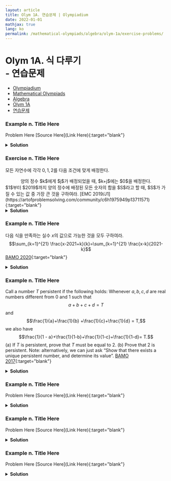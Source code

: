 ```yaml
---
layout: article
title: Olym 1A. 연습문제 | Olympiadium
date: 2022-01-01
mathjax: true
lang: ko
permalink: /mathematical-olympiads/algebra/olym-1a/exercise-problems/
---
```

# Olym 1A. 식 다루기 <br> <ssup> - 연습문제</ssup>

<ul class="breadcrumb">
	<li><a href="{{ site.homeurl }}">Olympiadium</a></li> 
	<li><a href="{{ site.homeurl }}mathematical-olympiads/">Mathematical Olympiads</a></li> 
	<li><a href="{{ site.homeurl }}mathematical-olympiads/algebra/">Algebra</a></li> 
	<li><a href="{{ site.homeurl }}mathematical-olympiads/algebra/olym-1a/">Olym 1A</a></li> 
	<li><a href="{{ site.homeurl }}mathematical-olympiads/algebra/olym-1a/exercise-problems/">연습문제</a></li>
</ul>

### Example n. Title Here
<skyblueboard> Problem Here </skyblueboard>
[Source Here](Link Here){:target="blank"}
<pinkborder><details>
<summary><b>Solution</b></summary>
Solution Here. 
</details></pinkborder>

### Exercise n. Title Here
<skyblueboard> 모든 자연수에 각각 $0, 1, 2$를 다음 조건에 맞게 배정한다. 
  <center><ssbr/> 양의 정수 $k$에게 $j$가 배정되었을 때, $k+j$에는 $0$을 배정한다. <ssbr/></center>
$1$부터 $2019$까지 양의 정수에 배정된 모든 숫자의 합을 $S$라고 할 때, $S$가 가질 수 있는 값 중 가장 큰 것을 구하여라. </skyblueboard>
[EMC 2019/J1](https://artofproblemsolving.com/community/c6h1975949p13711571){:target="blank"}
<pinkborder><details>
<summary><b>Solution</b></summary>
Solution Here. 
</details></pinkborder>

### Example n. Title Here
<skyblueboard> 다음 식을 만족하는 실수 $x$의 값으로 가능한 것을 모두 구하여라. $$\sum_{k=1}^{21} \frac{x-2021+k}{k}=\sum_{k=1}^{21} \frac{x-k}{2021-k}$$</skyblueboard>
[BAMO 2020](https://artofproblemsolving.com/community/c291h2017357){:target="blank"}
<pinkborder><details>
<summary><b>Solution</b></summary>
$x=2021$을 대입하면 식이 성립함을 쉽게 알 수 있고, 주어진 식은 $x$에 대한 1차 방정식이므로 $x$의 값은 $2021$로 유일하다.
</details></pinkborder>

### Example n. Title Here
<skyblueboard> Call a number $T$ persistent if the following holds: Whenever $a,b,c,d$ are real numbers different from $0$ and $1$ such that
$$a+b+c+d = T$$and
$$\frac{1}{a}+\frac{1}{b} +\frac{1}{c}+\frac{1}{d} = T,$$we also have
$$\frac{1}{1 - a}+\frac{1}{1-b}+\frac{1}{1-c}+\frac{1}{1-d}= T.$$(a) If $T$ is persistent, prove that $T$ must be equal to $2$.
(b) Prove that $2$ is persistent.
Note: alternatively, we can just ask “Show that there exists a unique persistent number, and determine its value”. </skyblueboard>
[BAMO 2017](https://artofproblemsolving.com/community/c291h1481809){:target="blank"}
<pinkborder><details>
<summary><b>Solution</b></summary>
Solution Here. 
</details></pinkborder>

### Example n. Title Here
<skyblueboard> Problem Here </skyblueboard>
[Source Here](Link Here){:target="blank"}
<pinkborder><details>
<summary><b>Solution</b></summary>
Solution Here. 
</details></pinkborder>

### Example n. Title Here
<skyblueboard> Problem Here </skyblueboard>
[Source Here](Link Here){:target="blank"}
<pinkborder><details>
<summary><b>Solution</b></summary>
Solution Here. 
</details></pinkborder>

### Example n. Title Here
<skyblueboard> Problem Here </skyblueboard>
[Source Here](Link Here){:target="blank"}
<pinkborder><details>
<summary><b>Solution</b></summary>
Solution Here. 
</details></pinkborder>
